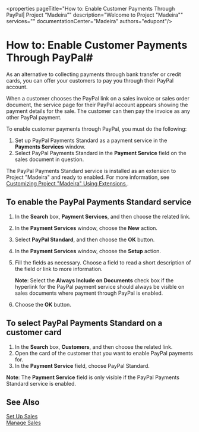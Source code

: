 <properties
                pageTitle="How to: Enable Customer Payments Through PayPal| Project “Madeira”"
                description="Welcome to Project "Madeira""
                services=""
                documentationCenter="Madeira"
                authors="edupont"/>

# How to: Enable Customer Payments Through PayPal#
As an alternative to collecting payments through bank transfer or credit cards, you can offer your customers to pay you through their PayPal account.

When a customer chooses the PayPal link on a sales invoice or sales order document, the service page for their PayPal account appears showing the payment details for the sale. The customer can then pay the invoice as any other PayPal payment.

To enable customer payments through PayPal, you must do the following:
1. Set up PayPal Payments Standard as a payment service in the **Payments Services** window.
2. Select PayPal Payments Standard in the **Payment Service** field on the sales document in question.

The PayPal Payments Standard service is installed as an extension to Project "Madeira" and ready to enabled. For more information, see [Customizing Project "Madeira" Using Extensions ](ui-extensions.md).

## To enable the PayPal Payments Standard service
1. In the **Search** box, **Payment Services**, and then choose the related link.  
2. In the **Payment Services** window, choose the **New** action.
3. Select **PayPal Standard**, and then choose the **OK** button.
4. In the **Payment Services** window, choose the **Setup** action.
5. Fill the fields as necessary. Choose a field to read a short description of the field or link to more information.

    **Note**: Select the **Always Include on Documents** check box if the hyperlink for the PayPal payment service should always be visible on sales documents where payment through PayPal is enabled.
6. Choose the **OK** button.

## To select PayPal Payments Standard on a customer card
1. In the **Search** box, **Customers**, and then choose the related link.
2. Open the card of the customer that you want to enable PayPal payments for.
3. In the **Payment Service** field, choose PayPal Standard.

**Note**: The **Payment Service** field is only visible if the PayPal Payments Standard service is enabled.   

## See Also  
[Set Up Sales](sales-setup-sales.md)  
[Manage Sales](sales-manage-sales.md)
